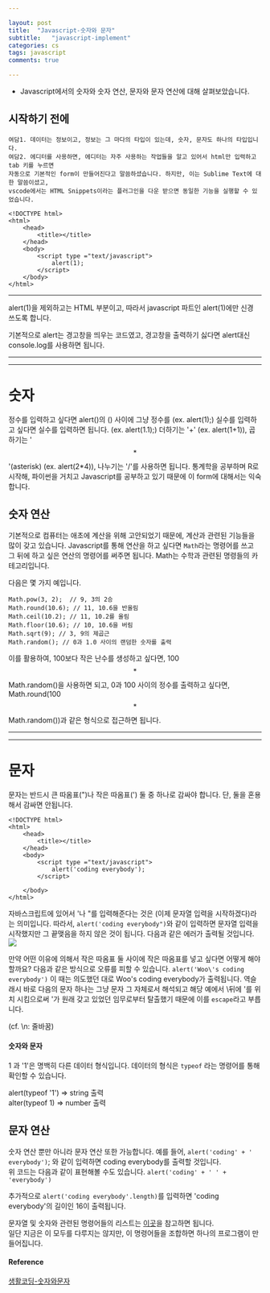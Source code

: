 ```yaml
---

layout: post
title:  "Javascript-숫자와 문자"
subtitle:   "javascript-implement"
categories: cs
tags: javascript
comments: true

---
```


- Javascript에서의 숫자와 숫자 연산, 문자와 문자 연산에 대해 살펴보았습니다.  

## 시작하기 전에

```
여담1. 데이터는 정보이고, 정보는 그 마다의 타입이 있는데, 숫자, 문자도 하나의 타입입니다.  
여담2. 에디터를 사용하면, 에디터는 자주 사용하는 작업들을 알고 있어서 html만 입력하고 tab 키를 누르면
자동으로 기본적인 form이 만들어진다고 말씀하셨습니다. 하지만, 이는 Sublime Text에 대한 말씀이셨고,
vscode에서는 HTML Snippets이라는 플러그인을 다운 받으면 동일한 기능을 실행할 수 있었습니다. 
```
```
<!DOCTYPE html>  
<html>  
    <head>  
        <title></title>  
    </head>  
    <body>  
        <script type ="text/javascript">  
            alert(1);  
        </script>  
    </body>  
</html>  
```
---

alert(1)을 제외하고는 HTML 부분이고, 따라서 javascript 파트인 alert(1)에만 신경 쓰도록 합니다.  

기본적으로 alert는 경고창을 띄우는 코드였고, 경고창을 출력하기 싫다면 alert대신 console.log를 사용하면 됩니다.

---  
---  

# 숫자

정수를 입력하고 싶다면 alert()의 () 사이에 그냥 정수를 (ex. alert(1);) 
실수를 입력하고 싶다면 실수를 입력하면 됩니다. (ex. alert(1.1);) 
더하기는 '+' (ex. alert(1+1)), 곱하기는 '$$*$$'(asterisk) (ex. alert(2*4)), 나누기는 '/'를 사용하면 됩니다.
통계학을 공부하며 R로 시작해, 파이썬을 거치고 Javascript를 공부하고 있기 때문에 이 form에 대해서는 익숙합니다.

## 숫자 연산

기본적으로 컴퓨터는 애초에 계산을 위해 고안되었기 때문에, 계산과 관련된 기능들을 많이 갖고 있습니다.
Javascript를 통해 연산을 하고 싶다면 `Math`라는 명령어를 쓰고 그 뒤에 하고 싶은 연산의 명령어를 써주면 됩니다.
Math는 수학과 관련된 명령들의 카테고리입니다.

다음은 몇 가지 예입니다.

```
Math.pow(3, 2);  // 9, 3의 2승
Math.round(10.6); // 11, 10.6을 반올림
Math.ceil(10.2); // 11, 10.2를 올림
Math.floor(10.6); // 10, 10.6을 버림
Math.sqrt(9); // 3, 9의 제곱근
Math.random(); // 0과 1.0 사이의 랜덤한 숫자를 출력
```  
이를 활용하여, 100보다 작은 난수를 생성하고 싶다면, 100$$*$$Math.random()을 사용하면 되고,
0과 100 사이의 정수를 출력하고 싶다면, Math.round(100$$*$$Math.random())과 같은 형식으로 접근하면 됩니다.  

---  
---  

# 문자  
문자는 반드시 큰 따옴표(")나 작은 따옴표(') 둘 중 하나로 감싸야 합니다. 단, 둘을 혼용해서 감싸면 안됩니다. 
```
<!DOCTYPE html>
<html>  
    <head>
        <title></title>
    </head>
    <body>
        <script type ="text/javascript">
            alert('coding everybody');
        </script>
       
    </body>
</html>
```  
자바스크립트에 있어서 '나 "를 입력해준다는 것은 (이제 문자열 입력을 시작하겠다)라는 의미입니다. 따라서, 
`alert('coding everybody")`와 같이 입력하면 문자열 입력을 시작했지만 그 끝맺음을 하지 않은 것이 됩니다. 
다음과 같은 에러가 출력될 것입니다.  
![](https://s3.ap-northeast-2.amazonaws.com/opentutorials-user-file/module/532/1501.gif)  

만약 어떤 이유에 의해서 작은 따옴표 둘 사이에 작은 따옴표를 넣고 싶다면 어떻게 해야 할까요? 
다음과 같은 방식으로 오류를 피할 수 있습니다. 
`alert('Woo\'s coding everybody')` 이 때는 의도했던 대로 Woo's coding everybody가 출력됩니다. 
역슬래시 바로 다음의 문자 하나는 그냥 문자 그 자체로서 해석되고 해당 예에서 \뒤에 '를 위치 시킴으로써
'가 원래 갖고 있었던 임무로부터 탈출했기 때문에 이를 `escape`라고 부릅니다.  

(cf. \n: 줄바꿈)

#### 숫자와 문자

1 과 '1'은 명백히 다른 데이터 형식입니다. 데이터의 형식은 `typeof` 라는 명령어를 통해 확인할 수 있습니다. 

alert(typeof '1') => string 출력  
alter(typeof 1) => number 출력  

## 문자 연산  
숫자 연산 뿐만 아니라 문자 연산 또한 가능합니다. 
예를 들어, `alert('coding' + ' everybody')`; 와 같이 입력하면 coding everybody를 출력할 것입니다.  
위 코드는 다음과 같이 표현해볼 수도 있습니다. `alert('coding' + ' ' + 'everybody')`

추가적으로 `alert('coding everybody'.length)`를 입력하면 'coding everybody'의 길이인 16이 출력됩니다.  



문자열 및 숫자와 관련된 명령어들의 리스트는 [이곳](https://opentutorials.org/course/50/37)을 참고하면 됩니다.  
일단 지금은 이 모두를 다루지는 않지만, 이 명령어들을 조합하면 하나의 프로그램이 만들어집니다. 


#### Reference
[생활코딩-숫자와문자](https://opentutorials.org/course/743/4647)
